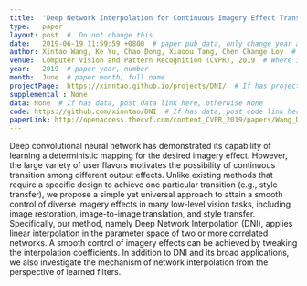 ```yaml
---
title:  'Deep Network Interpolation for Continuous Imagery Effect Transition'  #  Paper title, covered by ''
type:   paper
layout: post  #  Do not change this
date:   2019-06-19 11:59:59 +0800  # paper pub data, only change year and month according to this format
author: Xintao Wang, Ke Yu, Chao Dong, Xiaoou Tang, Chen Change Loy  # authors information
venue:  Computer Vision and Pattern Recognition (CVPR), 2019  # Where it be, ICCV and CVPR remove IEEE Conference on, 
year:   2019  # paper year, number
month:  June  # paper month, full name
projectPage:  https://xinntao.github.io/projects/DNI/  # If has project page, link here, otherwise None
supplemental : None
data: None  # If has data, post data link here, otherwise None
code: https://github.com/xinntao/DNI  # If has data, post code link here, otherwise None
paperLink: http://openaccess.thecvf.com/content_CVPR_2019/papers/Wang_Deep_Network_Interpolation_for_Continuous_Imagery_Effect_Transition_CVPR_2019_paper.pdf  # post paper pdf link here
---
```


Deep convolutional neural network has demonstrated its capability of learning a deterministic mapping for the desired imagery effect. However, the large variety of user flavors motivates the possibility of continuous transition among different output effects. Unlike existing methods that require a specific design to achieve one particular transition (e.g., style transfer), we propose a simple yet universal approach to attain a smooth control of diverse imagery effects in many low-level vision tasks, including image restoration, image-to-image translation, and style transfer. Specifically, our method, namely Deep Network Interpolation (DNI), applies linear interpolation in the parameter space of two or more correlated networks. A smooth control of imagery effects can be achieved by tweaking the interpolation coefficients. In addition to DNI and its broad applications, we also investigate the mechanism of network interpolation from the perspective of learned filters.